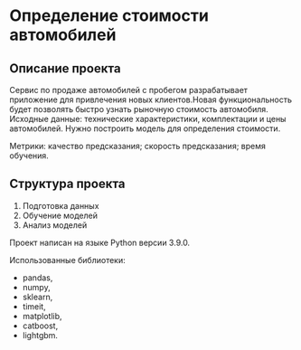 # Определение стоимости автомобилей
## Описание проекта
Сервис по продаже автомобилей с пробегом разрабатывает приложение для привлечения новых клиентов.Новая функциональность будет позволять быстро узнать рыночную стоимость автомобиля. 
Исходные данные: технические характеристики, комплектации и цены автомобилей. Нужно построить модель для определения стоимости.

Метрики:
качество предсказания;
скорость предсказания;
время обучения.

## Структура проекта
1. Подготовка данных
2. Обучение моделей
3. Анализ моделей

Проект написан на языке Python версии 3.9.0.

Использованные библиотеки:
* pandas,
* numpy, 
* sklearn,
* timeit,
* matplotlib,
* catboost,
* lightgbm.

